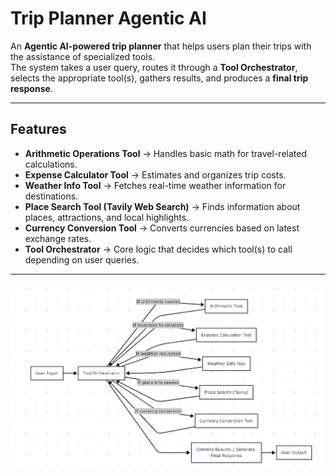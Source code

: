 # Trip Planner Agentic AI

An **Agentic AI-powered trip planner** that helps users plan their trips with the assistance of specialized tools.  
The system takes a user query, routes it through a **Tool Orchestrator**, selects the appropriate tool(s), gathers results, and produces a **final trip response**.

---

## Features

- **Arithmetic Operations Tool** → Handles basic math for travel-related calculations.
- **Expense Calculator Tool** → Estimates and organizes trip costs.
- **Weather Info Tool** → Fetches real-time weather information for destinations.
- **Place Search Tool (Tavily Web Search)** → Finds information about places, attractions, and local highlights.
- **Currency Conversion Tool** → Converts currencies based on latest exchange rates.
- **Tool Orchestrator** → Core logic that decides which tool(s) to call depending on user queries.

---
![alt text](image.png)
